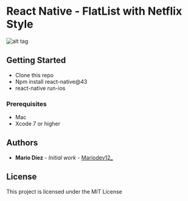 # React Native - FlatList with Netflix Style

![alt tag](https://im2.ezgif.com/tmp/ezgif-2-190d66ecb3.gif)

## Getting Started

 * Clone this repo
 * Npm install react-native@43
 * react-native run-ios

### Prerequisites

 * Mac
 * Xcode 7 or higher


## Authors

* **Mario Díez** - *Initial work* - [Mariodev12_](https://github.com/mariodev12/)

## License

This project is licensed under the MIT License
